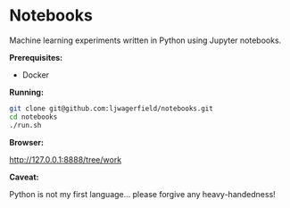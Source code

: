 # Notebooks

Machine learning experiments written in Python using Jupyter notebooks.

**Prerequisites:**

-   Docker

**Running:**

```bash
git clone git@github.com:ljwagerfield/notebooks.git
cd notebooks
./run.sh
```

**Browser:**

http://127.0.0.1:8888/tree/work

**Caveat:**

Python is not my first language... please forgive any heavy-handedness!